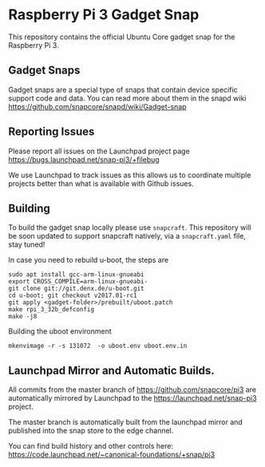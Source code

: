 # Raspberry Pi 3 Gadget Snap

This repository contains the official Ubuntu Core gadget snap for the Raspberry
Pi 3.

## Gadget Snaps

Gadget snaps are a special type of snaps that contain device specific support
code and data. You can read more about them in the snapd wiki
https://github.com/snapcore/snapd/wiki/Gadget-snap

## Reporting Issues

Please report all issues on the Launchpad project page
https://bugs.launchpad.net/snap-pi3/+filebug

We use Launchpad to track issues as this allows us to coordinate multiple
projects better than what is available with Github issues.

## Building

To build the gadget snap locally please use `snapcraft`. This repository will
be soon updated to support snapcraft natively, via a `snapcraft.yaml` file,
stay tuned!

In case you need to rebuild u-boot, the steps are

```
sudo apt install gcc-arm-linux-gnueabi
export CROSS_COMPILE=arm-linux-gnueabi-
git clone git://git.denx.de/u-boot.git
cd u-boot; git checkout v2017.01-rc1
git apply <gadget-folder>/prebuilt/uboot.patch
make rpi_3_32b_defconfig
make -j8
```

Building the uboot environment

```
mkenvimage -r -s 131072  -o uboot.env uboot.env.in
```

## Launchpad Mirror and Automatic Builds.

All commits from the master branch of https://github.com/snapcore/pi3 are
automatically mirrored by Launchpad to the https://launchpad.net/snap-pi3
project.

The master branch is automatically built from the launchpad mirror and
published into the snap store to the edge channel.

You can find build history and other controls here:
https://code.launchpad.net/~canonical-foundations/+snap/pi3
